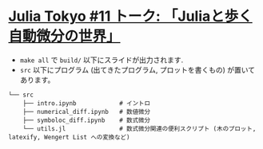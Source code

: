 # [Julia Tokyo #11 トーク: 「Juliaと歩く自動微分の世界」](https://speakerdeck.com/abap34/julia-tokyo-number-11-toku-juliadebu-kuzi-dong-wei-fen)

- `make all` で `build/` 以下にスライドが出力されます.
- `src` 以下にプログラム (出てきたプログラム, プロットを書くもの) が置いてあります。 


```
└── src              
    ├── intro.ipynb            # イントロ
    ├── numerical_diff.ipynb   # 数値微分 
    ├── symboloc_diff.ipynb    # 数式微分
    └── utils.jl               # 数式微分関連の便利スクリプト (木のプロット, latexify, Wengert List への変換など)
```

